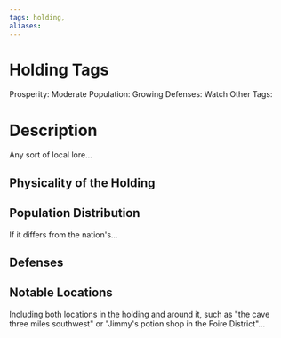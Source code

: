 ```yaml
---
tags: holding,
aliases:
---
```


# Holding Tags
Prosperity: Moderate
Population: Growing
Defenses: Watch
Other Tags:

# Description
Any sort of local lore...
## Physicality of the Holding

## Population Distribution
If it differs from the nation's...

## Defenses

## Notable Locations
Including both locations in the holding and around it, such as "the cave three miles southwest" or "Jimmy's potion shop in the Foire District"...

